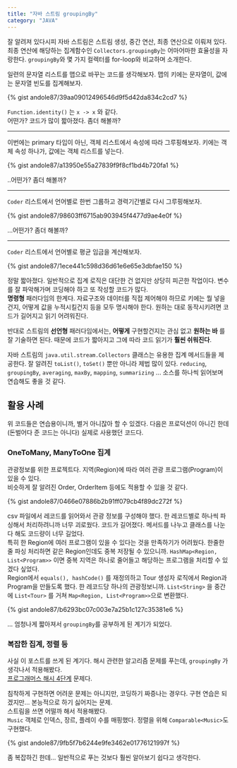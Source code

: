 ```yaml
---
title: "자바 스트림 groupingBy"
category: "JAVA"
---
```


잘 알려져 있다시피 자바 스트림은 스트림 생성, 중간 연산, 최종 연산으로 이뤄져 있다.  
최종 연산에 해당하는 집계함수인 `Collectors.groupingBy`는 어마어마한 효율성을 자랑한다. `groupingBy`와 몇 가지 컬렉터를 for-loop와 비교하며 소개한다.  

일련의 문자열 리스트를 맵으로 바꾸는 코드를 생각해보자. 맵의 키에는 문자열이, 값에는 문자열 빈도를 집계해보자.  

{% gist andole87/39aa09012496546d9f5d42da834c2cd7 %}

`Function.identity()` 는 `x -> x` 와 같다.  
어떤가? 코드가 많이 짧아졌다. 좀더 해볼까?  

---

이번에는 primary 타입이 아닌, 객체 리스트에서 속성에 따라 그루핑해보자. 키에는 객체 속성 하나가, 값에는 객체 리스트를 넣는다. 

{% gist andole87/a13950e55a27839f9f8cf1bd4b720fa1 %}

..어떤가? 좀더 해볼까?  

---

`Coder` 리스트에서 언어별로 한번 그룹하고 경력기간별로 다시 그루핑해보자. 

{% gist andole87/98603ff6715ab903945f4477d9ae4e0f %}

...어떤가? 좀더 해볼까? 

---

`Coder` 리스트에서 언어별로 평균 임금을 계산해보자. 

{% gist andole87/1ece441c598d36d61e6e65e3dbfae150 %}

정말 짧아졌다. 일반적으로 집계 로직은 대단한 건 없지만 상당히 피곤한 작업이다. 변수를 잘 파악해가며 코딩해야 하고 또 작성할 코드가 많다.  
**명령형** 패러다임의 한계다. 자료구조와 데이터를 직접 제어해야 하므로 키에는 뭘 넣을건지, 어떻게 값을 누적시킬건지 등을 모두 명시해야 한다. 원하는 대로 동작시키려면 코드가 길어지고 읽기 어려워진다. 

반대로 스트림의 **선언형** 패러다임에서는, **어떻게** 구현할건지는 관심 없고 **원하는 바** 를 잘 기술하면 된다. 때문에 코드가 짧아지고 그에 따라 코드 읽기가 **훨씬 쉬워진다**.  

자바 스트림의 `java.util.stream.Collectors` 클래스는 유용한 집계 메서드들을 제공한다. 잘 알려진 `toList()`, `toSet()` 뿐만 아니라 제법 많이 있다. `reducing`, `groupingBy`, `averaging`, `maxBy`, `mapping`, `summarizing` ... 소스를 하나씩 읽어보며 연습해도 좋을 것 같다.  

## 활용 사례

위 코드들은 연습용이니까, 별거 아니잖아 할 수 있겠다. 다음은 프로덕션이 아니긴 한데(돈벌어다 준 코드는 아니다) 실제로 사용했던 코드다.  

### OneToMany, ManyToOne 집계

관광정보를 위한 프로젝트다. 지역(Region)에 따라 여러 관광 프로그램(Program)이 있을 수 있다.  
비슷하게 잘 알려진 Order, OrderItem 등에도 적용할 수 있을 것 같다.

{% gist andole87/0466e07886b2b91ff079cb4f89dc272f %}

csv 파일에서 레코드를 읽어와서 관광 정보를 구성해야 했다. 한 레코드별로 하나씩 파싱해서 처리하려니까 너무 괴로웠다. 코드가 길어졌다. 메서드를 나누고 클래스를 나눈다 해도 코드량이 너무 길었다.  
특히 한 Region에 여러 프로그램이 있을 수 있다는 것을 만족하기가 어려웠다. 한줄한줄 파싱 처리하면 같은 Region인데도 중복 저장될 수 있으니까. `HashMap<Region, List<Program>>` 이면 중복 지역은 하나로 줄어들고 해당하는 프로그램을 처리할 수 있겠다 싶었다.  
Region에서 `equals(), hashCode()` 를 재정의하고 Tour 생성자 로직에서 Region과 Program을 만들도록 했다. 한 레코드당 하나의 관광정보니까. `List<String>` 을 중간에 `List<Tour>` 를 거쳐 `Map<Region, List<Program>>`으로 변환했다.

{% gist andole87/b6293bc07c003e7a25b1c127c35381e6 %}

... 엄청나게 짧아져서 `groupingBy`를 공부하게 된 계기가 되었다.

### 복잡한 집계, 정렬 등

사실 이 포스트를 쓰게 된 계기다. 해시 관련한 알고리즘 문제를 푸는데, `groupingBy` 가 생각나서 적용해봤다.  
[프로그래머스 해시 4단계](https://programmers.co.kr/learn/courses/30/lessons/42579) 문제다.  

침착하게 구현하면 어려운 문제는 아니지만, 코딩하기 짜증나는 경우다. 구현 연습은 되겠지만... 본능적으로 하기 싫어지는 문제.   
스트림을 쓰면 어떨까 해서 적용해봤다.  
`Music` 객체로 인덱스, 장르, 플레이 수를 매핑했다. 정렬을 위해 `Comparable<Music>`도 구현했다.  

{% gist andole87/9fb5f7b6244e9fe3462e01776121997f %}

좀 복잡하긴 한데... 일반적으로 푸는 것보다 훨씬 알아보기 쉽다고 생각한다. 
